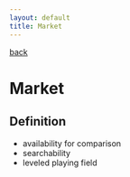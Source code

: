 ```yaml
---
layout: default
title: Market
---
```

[back](./)

# Market

## Definition

- availability for comparison
- searchability
- leveled playing field
